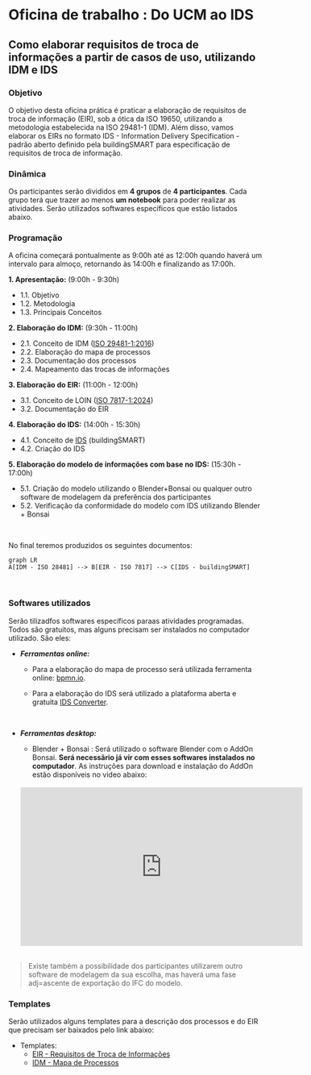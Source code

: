 # Oficina de trabalho : Do UCM  ao IDS 

## Como elaborar requisitos de troca de informações a partir de casos de uso, utilizando IDM e IDS

### Objetivo
O objetivo desta oficina prática é praticar a elaboração de requisitos de troca de informação (EIR), sob a ótica da ISO 19650, utilizando a metodologia estabelecida na ISO 29481-1 (IDM). Além disso, vamos elaborar os EIRs no formato IDS - Information Delivery Specification - padrão aberto definido pela buildingSMART para especificação de requisitos de troca de informação.

### Dinâmica
Os participantes serão divididos em **4 grupos** de **4 participantes**. Cada grupo terá que trazer ao menos **um notebook** para poder realizar as atividades. Serão utilizados softwares específicos que estão listados abaixo.

### Programação

A oficina começará pontualmente as 9:00h até as 12:00h quando haverá um intervalo para almoço, retornando às 14:00h e finalizando as 17:00h.

**1. Apresentação:** (9:00h - 9:30h)
- 1.1. Objetivo
- 1.2. Metodologia
- 1.3. Principais Conceitos

**2. Elaboração do IDM:** (9:30h - 11:00h)
- 2.1. Conceito de IDM ([ISO 29481-1:2016](https://www.iso.org/standard/60553.html))
- 2.2. Elaboração do mapa de processos
- 2.3. Documentação dos processos
- 2.4. Mapeamento das trocas de informações

**3. Elaboração do EIR:** (11:00h - 12:00h)
- 3.1. Conceito de LOIN ([ISO 7817-1:2024](https://www.iso.org/standard/82914.html))
- 3.2. Documentação do EIR

**4. Elaboração do IDS:** (14:00h - 15:30h)
- 4.1. Conceito de [IDS](https://www.buildingsmart.org/standards/bsi-standards/information-delivery-specification-ids/) (buildingSMART)
- 4.2. Criação do IDS

**5. Elaboração do modelo de informações com base no IDS:** (15:30h - 17:00h)
- 5.1. Criação do modelo utilizando o Blender+Bonsai ou qualquer outro software de modelagem da preferência dos participantes
- 5.2. Verificação da conformidade do modelo com IDS utilizando Blender + Bonsai
<br>

No final teremos produzidos os seguintes documentos:
```mermaid
graph LR
A[IDM - ISO 28481] --> B[EIR - ISO 7817] --> C[IDS - buildingSMART]

```
<br>

### Softwares utilizados
Serão tilizadfos softwares específicos paraas atividades programadas. Todos são gratuitos, mas alguns precisam ser instalados no computador utilizado. São eles:

- ***Ferramentas online:*** 
	- Para a elaboração do mapa de processo será utilizada ferramenta online: [bpmn.io](https://demo.bpmn.io/). 
	
	- Para a elaboração do IDS será utilizado a plataforma aberta e gratuita [IDS Converter]([Streamlit](https://idsconverter.streamlit.app/)).
<br>

- ***Ferramentas desktop:***
	- Blender + Bonsai : Será utilizado o software Blender com o AddOn Bonsai. **Será necessãrio já vir com esses softwares instalados no computador**. As instruções para download e instalação do AddOn estão disponíveis no video abaixo:
	
	<br>
	<iframe width="560" height="315" src="https://www.youtube.com/embed/siUQy31cP80?si=vjA5PMYWlHHHX3h6" title="YouTube video player" frameborder="0" allow="accelerometer; autoplay; clipboard-write; encrypted-media; gyroscope; picture-in-picture; web-share" referrerpolicy="strict-origin-when-cross-origin" allowfullscreen></iframe>
	<br>
	<br>
> Existe também a possibilidade dos participantes utilizarem outro software de modelagem da sua escolha, mas haverá uma fase adj=ascente de exportação do IFC do modelo.


### Templates

Serão utilizados alguns templates para a descrição dos processos e do EIR que precisam ser baixados pelo link abaixo:

- Templates:
	- [EIR - Requisitos de Troca de Informações](https://github.com/c4rlosdias/Workshop_IDS/blob/main/templates/EIR.xlsx)
	- [IDM - Mapa de Processos](https://github.com/c4rlosdias/Workshop_IDS/blob/main/templates/te.txt)






